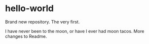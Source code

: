 # hello-world
Brand new repository. The very first.

I have never been to the moon, or have I ever had moon tacos.
More changes to Readme.
